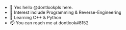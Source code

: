 - 👋 Yes hello @dontlookpls here.
- 👀 Interest include Programming & Reverse-Engineering
- 🌱 Learning C++ & Python 
- 📫 You can reach me at dontlook#8152

<!---
dontlookpls/dontlookpls is a ✨ special ✨ repository because its `README.md` (this file) appears on your GitHub profile.
You can click the Preview link to take a look at your changes. 
💞️ I’m looking to collaborate on pretty much anything.
--->
